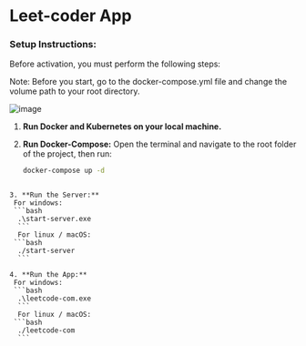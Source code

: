# Leet-coder App

### Setup Instructions:

Before activation, you must perform the following steps:

Note: Before you start, go to the docker-compose.yml file and change the volume path to your root directory.

![image](https://github.com/miriprice1/leet-code/assets/118776409/dea7c3d2-9e2f-4bcd-8ffd-8684aee573c7)

1. **Run Docker and Kubernetes on your local machine.**

2. **Run Docker-Compose:**
   Open the terminal and navigate to the root folder of the project, then run:
   ```bash
   docker-compose up -d
  ```

3. **Run the Server:**
   For windows:
   ```bash
    .\start-server.exe
    ```
    For linux / macOS:
   ```bash
    ./start-server
    ```

4. **Run the App:**
   For windows:
   ```bash
    .\leetcode-com.exe
    ```
    For linux / macOS:
   ```bash
    ./leetcode-com
    ```
